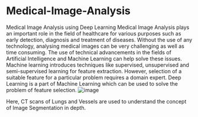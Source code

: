 # Medical-Image-Analysis
Medical Image Analysis using Deep Learning
Medical Image Analysis plays an important role in the field of healthcare for various purposes such as early detection, diagnosis and treatment of diseases. Without the use of any technology, analysing medical images can be very challenging as well as time consuming. The use of technical advancements in the fields of Artificial Intelligence and Machine Learning can help solve these issues. Machine learning introduces techniques like supervised, unsupervised and semi-supervised learning for feature extraction. However, selection of a suitable feature for a particular problem requires a domain expert. Deep Learning is a part of Machine Learning which can be used to solve the problem of feature selection. 
![image](https://user-images.githubusercontent.com/72162328/230544003-b6a25022-c038-47a7-8cb0-ca171e4b15da.png)

Here, CT scans of Lungs and Vessels are used to understand the concept of Image Segmentation in depth.
